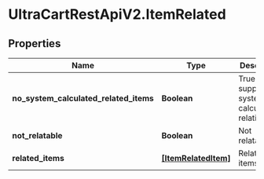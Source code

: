 # UltraCartRestApiV2.ItemRelated

## Properties

Name | Type | Description | Notes
------------ | ------------- | ------------- | -------------
**no_system_calculated_related_items** | **Boolean** | True to suppress system calculated relationships | [optional] 
**not_relatable** | **Boolean** | Not relatable | [optional] 
**related_items** | [**[ItemRelatedItem]**](ItemRelatedItem.md) | Related items | [optional] 


